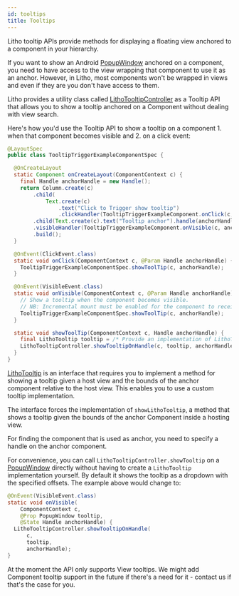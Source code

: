 ```yaml
---
id: tooltips
title: Tooltips
---
```

Litho tooltip APIs provide methods for displaying a floating view anchored to a component in your hierarchy.

If you want to show an Android [PopupWindow](https://developer.android.com/reference/android/widget/PopupWindow) anchored on a component, you need to have access to the view wrapping that component to use it as an anchor. However, in Litho, most components won't be wrapped in views and even if they are you don't have access to them.

Litho provides a utility class called [LithoTooltipController](https://fblitho.com/javadoc/com/facebook/litho/LithoTooltipController.html) as a Tooltip API that allows you to show a tooltip anchored on a Component without dealing with view search.

Here's how you'd use the Tooltip API to show a tooltip on a component 1. when that component becomes visible and 2. on a click event:

```java
@LayoutSpec
public class TooltipTriggerExampleComponentSpec {

  @OnCreateLayout
  static Component onCreateLayout(ComponentContext c) {
    final Handle anchorHandle = new Handle();
    return Column.create(c)
        .child(
            Text.create(c)
                .text("Click to Trigger show tooltip")
                .clickHandler(TooltipTriggerExampleComponent.onClick(c, anchorHandle)))
        .child(Text.create(c).text("Tooltip anchor").handle(anchorHandle))
        .visibleHandler(TooltipTriggerExampleComponent.onVisible(c, anchorHandle))
        .build();
  }

  @OnEvent(ClickEvent.class)
  static void onClick(ComponentContext c, @Param Handle anchorHandle) {
    TooltipTriggerExampleComponentSpec.showToolTip(c, anchorHandle);
  }

  @OnEvent(VisibleEvent.class)
  static void onVisible(ComponentContext c, @Param Handle anchorHandle) {
    // Show a tooltip when the component becomes visible.
    // NB: Incremental mount must be enabled for the component to receive visibility callbacks.
    TooltipTriggerExampleComponentSpec.showToolTip(c, anchorHandle);
  }

  static void showToolTip(ComponentContext c, Handle anchorHandle) {
    final LithoTooltip tooltip = /* Provide an implementation of LithoTooltip or PopupWindow */;
    LithoTooltipController.showTooltipOnHandle(c, tooltip, anchorHandle);
  }
}
```

[LithoTooltip](https://fblitho.com/javadoc/com/facebook/litho/LithoTooltip.html) is an interface that requires you to implement a method for showing a tooltip given a host view and the bounds of the anchor component relative to the host view. This enables you to use a custom tooltip implementation.

The interface forces the implementation of `showLithoTooltip`, a method that shows a tooltip given the bounds of the anchor Component inside a hosting view.

For finding the component that is used as anchor, you need to specify a handle on the anchor component.

For convenience, you can call `LithoTooltipController.showTooltip` on a [PopupWindow](https://developer.android.com/reference/android/widget/PopupWindow) directly without having to create a `LithoTooltip` implementation yourself. By default it shows the tooltip as a dropdown with the specified offsets. The example above would change to:
```java
@OnEvent(VisibleEvent.class)
static void onVisible(
    ComponentContext c,
    @Prop PopupWindow tooltip,
    @State Handle anchorHandle) {
  LithoTooltipController.showTooltipOnHandle(
      c,
      tooltip,
      anchorHandle);
}
```

At the moment the API only supports View tooltips. We might add Component tooltip support in the future if there's a need for it - contact us if that's the case for you.
